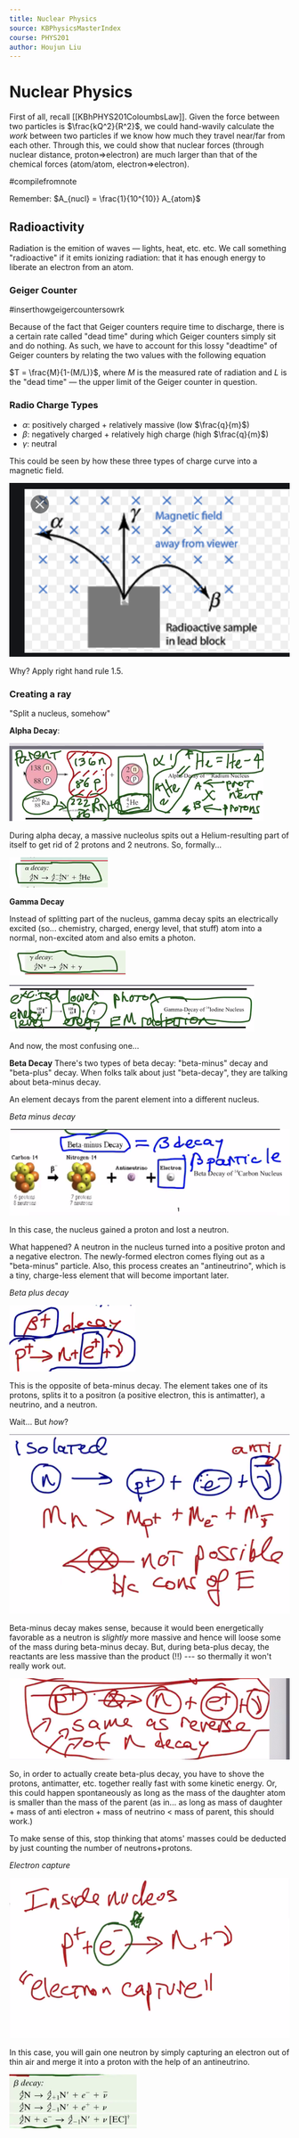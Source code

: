 ```yaml
---
title: Nuclear Physics
source: KBPhysicsMasterIndex
course: PHYS201
author: Houjun Liu
---
```


# Nuclear Physics
First of all, recall [[KBhPHYS201ColoumbsLaw]]. Given the force between two particles is $\frac{kQ^2}{R^2}$, we could hand-wavily calculate the _work_ between two particles if we know how much they travel near/far from each other. Through this, we could show that nuclear forces (through nuclear distance, proton=>electron) are much larger than that of the chemical forces (atom/atom, electron=>electron).

#compilefromnote

Remember: $A_{nucl} = \frac{1}{10^{10}} A_{atom}$

## Radioactivity
Radiation is the emition of waves — lights, heat, etc. etc. We call something "radioactive" if it emits ionizing radiation: that it has enough energy to liberate an electron from an atom.

### Geiger Counter
#inserthowgeigercountersowrk

Because of the fact that Geiger counters require time to discharge, there is a certain rate called "dead time" during which Geiger counters simply sit and do nothing. As such, we have to account for this lossy "deadtime" of Geiger counters by relating the two values with the following equation

$T = \frac{M}{1-(M/L)}$, where $M$ is the measured rate of radiation and $L$ is the "dead time" — the upper limit of the Geiger counter in question.

### Radio Charge Types

- $\alpha$: positively charged + relatively massive (low $\frac{q}{m}$)
- $\beta$: negatively charged + relatively high charge (high $\frac{q}{m}$)
- $\gamma$: neutral

This could be seen by how these three types of charge curve into a magnetic field.

![Different charges in a magnetic field](alphabetagamma.png)

Why? Apply right hand rule 1.5.


### Creating a ray
"Split a nucleus, somehow"

**Alpha Decay**:

![](alphadecay.png)

During alpha decay, a massive nucleolus spits out a Helium-resulting part of itself to get rid of 2 protons and 2 neutrons. So, formally... 

![](alphadecaybetter.png)

**Gamma Decay**

Instead of splitting part of the nucleus, gamma decay spits an electrically excited (so... chemistry, charged, energy level, that stuff) atom into a normal, non-excited atom and also emits a photon.

![](gammadecaybetter.png)

![](gammadecay.png)

And now, the most confusing one...

**Beta Decay**
There's two types of beta decay: "beta-minus" decay and "beta-plus" decay. When folks talk about just "beta-decay", they are talking about beta-minus decay.

An element decays from the parent element into a different nucleus.

_Beta minus decay_

![](betaminusdecay.png)

In this case, the nucleus gained a proton and lost a neutron. 

What happened? A neutron in the nucleus turned into a positive proton and a negative electron. The newly-formed electron comes flying out as a "beta-minus" particle. Also, this process creates an "antineutrino", which is a tiny, charge-less element that will become important later.

_Beta plus decay_

![](betaplusdecay.png)

This is the opposite of beta-minus decay. The element takes one of its protons, splits it to a positron (a positive electron, this is antimatter), a neutrino, and a neutron.

Wait... But _how_?

![](betadecaybackwards.png)

Beta-minus decay makes sense, because it would been energetically favorable as a neutron is _slightly_ more massive and hence will loose some of the mass during beta-minus decay. But, during beta-plus decay, the reactants are less massive than the product (!!) --- so thermally it won't really work out.

![](betadecayisreallybackwards.png)

So, in order to actually create beta-plus decay, you have to shove the protons, antimatter, etc. together really fast with some kinetic energy. Or, this could happen spontaneously as long as the mass of the daughter atom is smaller than the mass of the parent (as in... as long as mass of daughter + mass of anti electron + mass of neutrino < mass of parent, this should work.) 

To make sense of this, stop thinking that atoms' masses could be deducted by just counting the number of neutrons+protons.

_Electron capture_

![](electroncapture.png)

In this case, you will gain one neutron by simply capturing an electron out of thin air and merge it into a proton with the help of an antineutrino.


![](betadecayformal.png)

